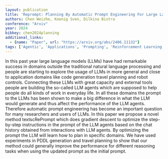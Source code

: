 ```yaml
---
layout: publication
title: 'Reprompt: Planning By Automatic Prompt Engineering For Large Language Models Agents'
authors: Chen Weizhe, Koenig Sven, Dilkina Bistra
conference: "Arxiv"
year: 2024
bibkey: chen2024planning
additional_links:
  - {name: "Paper", url: "https://arxiv.org/abs/2406.11132"}
tags: ['Agentic', 'Applications', 'Prompting', 'Reinforcement Learning', 'Tools', 'Training Techniques']
---
```

In this past year large language models (LLMs) have had remarkable success in domains outside the traditional natural language processing and people are starting to explore the usage of LLMs in more general and close to application domains like code generation travel planning and robot controls. Connecting these LLMs with great capacity and external tools people are building the so-called LLM agents which are supposed to help people do all kinds of work in everyday life. In all these domains the prompt to the LLMs has been shown to make a big difference in what the LLM would generate and thus affect the performance of the LLM agents. Therefore automatic prompt engineering has become an important question for many researchers and users of LLMs. In this paper we propose a novel method textscRePrompt which does gradient descent to optimize the step-by-step instructions in the prompt of the LLM agents based on the chat history obtained from interactions with LLM agents. By optimizing the prompt the LLM will learn how to plan in specific domains. We have used experiments in PDDL generation and travel planning to show that our method could generally improve the performance for different reasoning tasks when using the updated prompt as the initial prompt.
